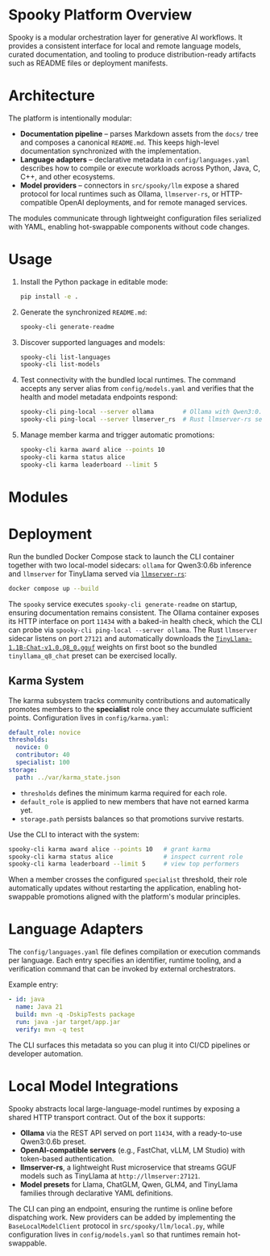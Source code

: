 # Spooky Platform Overview

Spooky is a modular orchestration layer for generative AI workflows. It provides a consistent interface
for local and remote language models, curated documentation, and tooling to produce distribution-ready
artifacts such as README files or deployment manifests.

# Architecture

The platform is intentionally modular:

- **Documentation pipeline** – parses Markdown assets from the `docs/` tree and composes a canonical
  `README.md`. This keeps high-level documentation synchronized with the implementation.
- **Language adapters** – declarative metadata in `config/languages.yaml` describes how to compile or
  execute workloads across Python, Java, C, C++, and other ecosystems.
- **Model providers** – connectors in `src/spooky/llm` expose a shared protocol for local runtimes such as
  Ollama, `llmserver-rs`, or HTTP-compatible OpenAI deployments, and for remote managed services.

The modules communicate through lightweight configuration files serialized with YAML, enabling hot-swappable
components without code changes.

# Usage

1. Install the Python package in editable mode:

   ```bash
   pip install -e .
   ```

2. Generate the synchronized `README.md`:

   ```bash
   spooky-cli generate-readme
   ```

3. Discover supported languages and models:

   ```bash
   spooky-cli list-languages
   spooky-cli list-models
   ```

4. Test connectivity with the bundled local runtimes. The command accepts any server alias
   from `config/models.yaml` and verifies that the health and model metadata endpoints respond:

   ```bash
   spooky-cli ping-local --server ollama        # Ollama with Qwen3:0.6b pulled automatically
   spooky-cli ping-local --server llmserver_rs  # Rust llmserver-rs serving TinyLlama
   ```

5. Manage member karma and trigger automatic promotions:

   ```bash
   spooky-cli karma award alice --points 10
   spooky-cli karma status alice
   spooky-cli karma leaderboard --limit 5
   ```

# Modules

# Deployment

Run the bundled Docker Compose stack to launch the CLI container together with two local-model
sidecars: `ollama` for Qwen3:0.6b inference and `llmserver` for TinyLlama served via
[`llmserver-rs`](https://github.com/eyshoit-commits/llmserver-rs/):

```bash
docker compose up --build
```

The `spooky` service executes `spooky-cli generate-readme` on startup, ensuring documentation remains
consistent. The Ollama container exposes its HTTP interface on port `11434` with a baked-in health check,
which the CLI can probe via `spooky-cli ping-local --server ollama`. The Rust `llmserver` sidecar listens
on port `27121` and automatically downloads the
[`TinyLlama-1.1B-Chat-v1.0.Q8_0.gguf`](https://huggingface.co/TheBloke/TinyLlama-1.1B-Chat-v1.0-GGUF)
weights on first boot so the bundled `tinyllama_q8_chat` preset can be exercised locally.

## Karma System

The karma subsystem tracks community contributions and automatically promotes members to the
**specialist** role once they accumulate sufficient points. Configuration lives in `config/karma.yaml`:

```yaml
default_role: novice
thresholds:
  novice: 0
  contributor: 40
  specialist: 100
storage:
  path: ../var/karma_state.json
```

- `thresholds` defines the minimum karma required for each role.
- `default_role` is applied to new members that have not earned karma yet.
- `storage.path` persists balances so that promotions survive restarts.

Use the CLI to interact with the system:

```bash
spooky-cli karma award alice --points 10   # grant karma
spooky-cli karma status alice              # inspect current role
spooky-cli karma leaderboard --limit 5     # view top performers
```

When a member crosses the configured `specialist` threshold, their role automatically updates
without restarting the application, enabling hot-swappable promotions aligned with the platform's
modular principles.

# Language Adapters

The `config/languages.yaml` file defines compilation or execution commands per language. Each entry specifies
an identifier, runtime tooling, and a verification command that can be invoked by external orchestrators.

Example entry:

```yaml
- id: java
  name: Java 21
  build: mvn -q -DskipTests package
  run: java -jar target/app.jar
  verify: mvn -q test
```

The CLI surfaces this metadata so you can plug it into CI/CD pipelines or developer automation.

# Local Model Integrations

Spooky abstracts local large-language-model runtimes by exposing a shared HTTP transport contract. Out of the box
it supports:

- **Ollama** via the REST API served on port `11434`, with a ready-to-use Qwen3:0.6b preset.
- **OpenAI-compatible servers** (e.g., FastChat, vLLM, LM Studio) with token-based authentication.
- **llmserver-rs**, a lightweight Rust microservice that streams GGUF models such as TinyLlama at
  `http://llmserver:27121`.
- **Model presets** for Llama, ChatGLM, Qwen, GLM4, and TinyLlama families through declarative YAML definitions.

The CLI can ping an endpoint, ensuring the runtime is online before dispatching work. New providers can be added by
implementing the `BaseLocalModelClient` protocol in `src/spooky/llm/local.py`, while configuration lives in
`config/models.yaml` so that runtimes remain hot-swappable.
